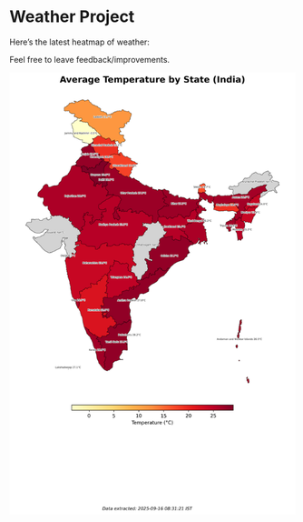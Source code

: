# Weather Project

Here’s the latest heatmap of weather:

Feel free to leave feedback/improvements.

![India Heatmap](docs/assets/india_heatmap.png?v=C8D303)
